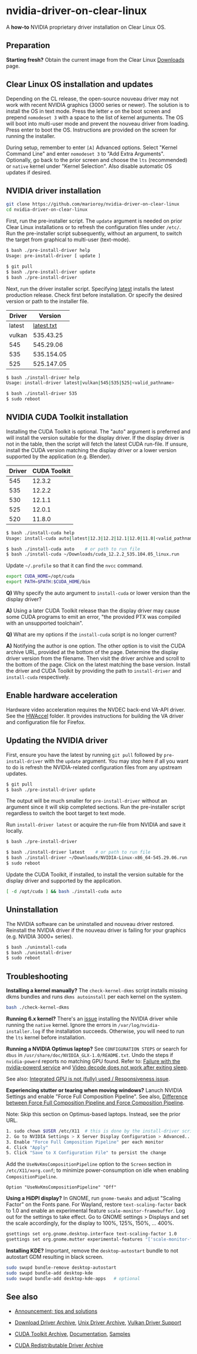# nvidia-driver-on-clear-linux

A **how-to** NVIDIA proprietary driver installation on Clear Linux OS.

## Preparation

**Starting fresh?** Obtain the current image from the Clear Linux [Downloads](https://www.clearlinux.org/downloads.html) page.

## Clear Linux OS installation and updates

Depending on the CL release, the open-source nouveau driver may not work with recent NVIDIA graphics (3000 series or newer). The solution is to install the OS in text mode. Press the letter `e` on the boot screen and prepend `nomodeset 3` with a space to the list of kernel arguments. The OS will boot into multi-user mode and prevent the nouveau driver from loading. Press enter to boot the OS. Instructions are provided on the screen for running the installer.

During setup, remember to enter `[A]` Advanced options. Select "Kernel Command Line" and enter `nomodeset 3` to "Add Extra Arguments". Optionally, go back to the prior screen and choose the `lts` (recommended) or `native` kernel under "Kernel Selection". Also disable automatic OS updates if desired.

## NVIDIA driver installation

```bash
git clone https://github.com/marioroy/nvidia-driver-on-clear-linux
cd nvidia-driver-on-clear-linux
```

First, run the pre-installer script. The `update` argument is needed on prior Clear Linux installations or to refresh the configuration files under `/etc/`. Run the pre-installer script subsequently, without an argument, to switch the target from graphical to multi-user (text-mode).

```bash
$ bash ./pre-install-driver help
Usage: pre-install-driver [ update ]

$ git pull
$ bash ./pre-install-driver update
$ bash ./pre-install-driver
```

Next, run the driver installer script. Specifying [latest](https://download.nvidia.com/XFree86/Linux-x86_64/latest.txt) installs the latest production release. Check first before installation. Or specify the desired version or path to the installer file.

| Driver |  Version    |
|--------|-------------|
| latest | [latest.txt](https://download.nvidia.com/XFree86/Linux-x86_64/latest.txt) |
| vulkan | 535.43.25   |
| 545    | 545.29.06   |
| 535    | 535.154.05  |
| 525    | 525.147.05  |

```bash
$ bash ./install-driver help
Usage: install-driver latest|vulkan|545|535|525|<valid_pathname>

$ bash ./install-driver 535
$ sudo reboot
```

## NVIDIA CUDA Toolkit installation

Installing the CUDA Toolkit is optional. The "auto" argument is preferred and will install the version suitable for the display driver. If the display driver is not in the table, then the script will fetch the latest CUDA run-file. If unsure, install the CUDA version matching the display driver or a lower version supported by the application (e.g. Blender).

| Driver | CUDA Toolkit |
|--------|--------------|
|  545   |    12.3.2    |
|  535   |    12.2.2    |
|  530   |    12.1.1    |
|  525   |    12.0.1    |
|  520   |    11.8.0    |

```bash
$ bash ./install-cuda help
Usage: install-cuda auto|latest|12.3|12.2|12.1|12.0|11.8|<valid_pathname>

$ bash ./install-cuda auto    # or path to run file
$ bash ./install-cuda ~/Downloads/cuda_12.2.2_535.104.05_linux.run
```

Update `~/.profile` so that it can find the `nvcc` command.

```bash
export CUDA_HOME=/opt/cuda
export PATH=$PATH:$CUDA_HOME/bin
```

**Q)** Why specify the auto argument to `install-cuda` or lower version than the display driver?

**A)** Using a later CUDA Toolkit release than the display driver may cause some CUDA programs to emit an error, "the provided PTX was compiled with an unsupported toolchain".

**Q)** What are my options if the `install-cuda` script is no longer current?

**A)** Notifying the author is one option. The other option is to visit the CUDA archive URL, provided at the bottom of the page. Determine the display driver version from the filename. Then visit the driver archive and scroll to the bottom of the page. Click on the latest matching the base version.  Install the driver and CUDA Toolkit by providing the path to `install-driver` and `install-cuda` respectively.

## Enable hardware acceleration

Hardware video acceleration requires the NVDEC back-end VA-API driver. See the [HWAccel](HWAccel) folder. It provides instructions for building the VA driver and configuration file for Firefox.

## Updating the NVIDIA driver

First, ensure you have the latest by running `git pull` followed by `pre-install-driver` with the `update` argument. You may stop here if all you want to do is refresh the NVIDIA-related configuration files from any upstream updates.

```bash
$ git pull
$ bash ./pre-install-driver update
```

The output will be much smaller for `pre-install-driver` without an argument since it will skip completed sections. Run the pre-installer script regardless to switch the boot target to text mode.

Run `install-driver latest` or acquire the run-file from NVIDIA and save it locally.

```bash
$ bash ./pre-install-driver

$ bash ./install-driver latest    # or path to run file
$ bash ./install-driver ~/Downloads/NVIDIA-Linux-x86_64-545.29.06.run
$ sudo reboot
```

Update the CUDA Toolkit, if installed, to install the version suitable for the display driver and supported by the application.

```bash
[ -d /opt/cuda ] && bash ./install-cuda auto
```

## Uninstallation

The NVIDIA software can be uninstalled and nouveau driver restored. Reinstall the NVIDIA driver if the nouveau driver is failing for your graphics (e.g. NVIDIA 3000+ series).

```bash
$ bash ./uninstall-cuda
$ bash ./uninstall-driver
$ sudo reboot
```

## Troubleshooting

**Installing a kernel manually?** The `check-kernel-dkms` script installs missing dkms bundles and runs `dkms autoinstall` per each kernel on the system.

```bash
bash ./check-kernel-dkms
```

**Running 6.x kernel?** There's an [issue](https://forums.developer.nvidia.com/t/objtool-naked-return-found-in-rethunk-build-when-build-dkms-525-53-in-kernel-6-0-x-gcc12-2-0/234403) installing the NVIDIA driver while running the `native` kernel. Ignore the errors in `/var/log/nvidia-installer.log` if the installation succeeds. Otherwise, you will need to run the `lts` kernel before installation.

**Running a NVIDIA Optimus laptop?** See `CONFIGURATION STEPS` or search for `dbus` in `/usr/share/doc/NVIDIA_GLX-1.0/README.txt`. Undo the steps if `nvidia-powerd` reports no matching GPU found. Refer to: [Failure with the nvidia-powerd service](https://www.reddit.com/r/Fedora/comments/sobsgb/anyone_experiencing_failure_with_nvidiapowerd/) and [Video decode does not work after exiting sleep](https://github.com/elFarto/nvidia-vaapi-driver/issues/42).

See also: [Integrated GPU is not (fully) used / Responsiveness issue](https://community.clearlinux.org/t/integrated-gpu-is-not-fully-used-responsiveness-issue/8608).

**Experiencing stutter or tearing when moving windows?** Lanuch NVIDIA Settings and enable "Force Full Composition Pipeline". See also, [Difference between Force Full Composition Pipeline and Force Composition Pipeline](https://forums.developer.nvidia.com/t/can-someone-really-explain-the-difference-between-force-full-composition-pipeline-and-force-composition-pipeline/49170).

Note: Skip this section on Optimus-based laptops. Instead, see the prior URL.

```bash
1. sudo chown $USER /etc/X11  # this is done by the install-driver script
2. Go to NVIDIA Settings > X Server Display Configuration > Advanced...
3. Enable "Force Full Composition Pipeline" per each monitor
4. Click "Apply"
5. Click "Save to X Configuration File" to persist the change
```

Add the `UseNvKmsCompositionPipeline` option to the `Screen` section in `/etc/X11/xorg.conf`; to minimize power-consumption on idle when enabling `CompositionPipeline`.

```text
Option "UseNvKmsCompositionPipeline" "Off"
```

**Using a HiDPI display?** In GNOME, run `gnome-tweaks` and adjust "Scaling Factor" on the Fonts pane. For Wayland, restore `text-scaling-factor` back to 1.0 and enable an experimental feature `scale-monitor-framebuffer`. Log out for the settings to take effect. Go to GNOME settings > Displays and set the scale accordingly, for the display to 100%, 125%, 150%, ... 400%.

```bash
gsettings set org.gnome.desktop.interface text-scaling-factor 1.0
gsettings set org.gnome.mutter experimental-features "['scale-monitor-framebuffer']"
```

**Installing KDE?** Important, remove the `desktop-autostart` bundle to not autostart GDM resulting in black screen.

```bash
sudo swupd bundle-remove desktop-autostart
sudo swupd bundle-add desktop-kde
sudo swupd bundle-add desktop-kde-apps   # optional
```

## See also

* [Announcement; tips and solutions](https://community.clearlinux.org/t/the-nvidia-driver-automation-transitions-to-wayland-era/8499)

* [Download Driver Archive](https://download.nvidia.com/XFree86/Linux-x86_64/),
  [Unix Driver Archive](https://www.nvidia.com/en-us/drivers/unix/),
  [Vulkan Driver Support](https://developer.nvidia.com/vulkan-driver)

* [CUDA Toolkit Archive](https://developer.nvidia.com/cuda-toolkit-archive),
  [Documentation](https://docs.nvidia.com/cuda/),
  [Samples](https://github.com/NVIDIA/cuda-samples)

* [CUDA Redistributable Driver Archive](https://developer.download.nvidia.com/compute/cuda/redist/nvidia_driver/linux-x86_64/)

